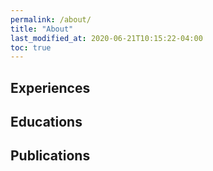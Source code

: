 ```yaml
---
permalink: /about/
title: "About"
last_modified_at: 2020-06-21T10:15:22-04:00
toc: true
---
```


## Experiences

## Educations

## Publications